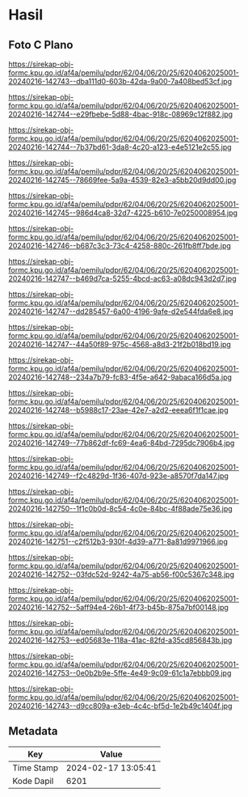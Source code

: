 # Hasil

## Foto C Plano

https://sirekap-obj-formc.kpu.go.id/af4a/pemilu/pdpr/62/04/06/20/25/6204062025001-20240216-142743--dba111d0-603b-42da-9a00-7a408bed53cf.jpg

https://sirekap-obj-formc.kpu.go.id/af4a/pemilu/pdpr/62/04/06/20/25/6204062025001-20240216-142744--e29fbebe-5d88-4bac-918c-08969c12f882.jpg

https://sirekap-obj-formc.kpu.go.id/af4a/pemilu/pdpr/62/04/06/20/25/6204062025001-20240216-142744--7b37bd61-3da8-4c20-a123-e4e5121e2c55.jpg

https://sirekap-obj-formc.kpu.go.id/af4a/pemilu/pdpr/62/04/06/20/25/6204062025001-20240216-142745--78669fee-5a9a-4539-82e3-a5bb20d9dd00.jpg

https://sirekap-obj-formc.kpu.go.id/af4a/pemilu/pdpr/62/04/06/20/25/6204062025001-20240216-142745--986d4ca8-32d7-4225-b610-7e0250008954.jpg

https://sirekap-obj-formc.kpu.go.id/af4a/pemilu/pdpr/62/04/06/20/25/6204062025001-20240216-142746--b687c3c3-73c4-4258-880c-261fb8ff7bde.jpg

https://sirekap-obj-formc.kpu.go.id/af4a/pemilu/pdpr/62/04/06/20/25/6204062025001-20240216-142747--b469d7ca-5255-4bcd-ac63-a08dc943d2d7.jpg

https://sirekap-obj-formc.kpu.go.id/af4a/pemilu/pdpr/62/04/06/20/25/6204062025001-20240216-142747--dd285457-6a00-4196-9afe-d2e544fda6e8.jpg

https://sirekap-obj-formc.kpu.go.id/af4a/pemilu/pdpr/62/04/06/20/25/6204062025001-20240216-142747--44a50f89-975c-4568-a8d3-21f2b018bd19.jpg

https://sirekap-obj-formc.kpu.go.id/af4a/pemilu/pdpr/62/04/06/20/25/6204062025001-20240216-142748--234a7b79-fc83-4f5e-a642-9abaca166d5a.jpg

https://sirekap-obj-formc.kpu.go.id/af4a/pemilu/pdpr/62/04/06/20/25/6204062025001-20240216-142748--b5988c17-23ae-42e7-a2d2-eeea6f1f1cae.jpg

https://sirekap-obj-formc.kpu.go.id/af4a/pemilu/pdpr/62/04/06/20/25/6204062025001-20240216-142749--77b862df-fc69-4ea6-84bd-7295dc7906b4.jpg

https://sirekap-obj-formc.kpu.go.id/af4a/pemilu/pdpr/62/04/06/20/25/6204062025001-20240216-142749--f2c4829d-1f36-407d-923e-a8570f7da147.jpg

https://sirekap-obj-formc.kpu.go.id/af4a/pemilu/pdpr/62/04/06/20/25/6204062025001-20240216-142750--1f1c0b0d-8c54-4c0e-84bc-4f88ade75e36.jpg

https://sirekap-obj-formc.kpu.go.id/af4a/pemilu/pdpr/62/04/06/20/25/6204062025001-20240216-142751--c2f512b3-930f-4d39-a771-8a81d9971966.jpg

https://sirekap-obj-formc.kpu.go.id/af4a/pemilu/pdpr/62/04/06/20/25/6204062025001-20240216-142752--03fdc52d-9242-4a75-ab56-f00c5367c348.jpg

https://sirekap-obj-formc.kpu.go.id/af4a/pemilu/pdpr/62/04/06/20/25/6204062025001-20240216-142752--5aff94e4-26b1-4f73-b45b-875a7bf00148.jpg

https://sirekap-obj-formc.kpu.go.id/af4a/pemilu/pdpr/62/04/06/20/25/6204062025001-20240216-142753--ed05683e-118a-41ac-82fd-a35cd856843b.jpg

https://sirekap-obj-formc.kpu.go.id/af4a/pemilu/pdpr/62/04/06/20/25/6204062025001-20240216-142753--0e0b2b9e-5ffe-4e49-9c09-61c1a7ebbb09.jpg

https://sirekap-obj-formc.kpu.go.id/af4a/pemilu/pdpr/62/04/06/20/25/6204062025001-20240216-142743--d9cc809a-e3eb-4c4c-bf5d-1e2b49c1404f.jpg


## Metadata

| Key        | Value               |
| ---------- | ------------------- |
| Time Stamp | 2024-02-17 13:05:41 |
| Kode Dapil | 6201                |




